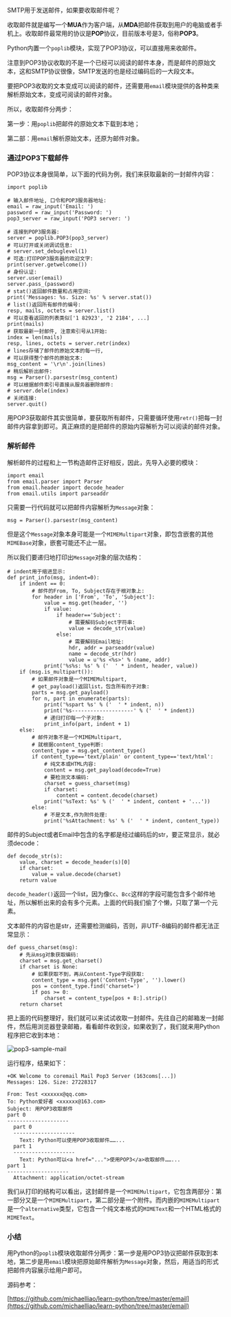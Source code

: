 SMTP用于发送邮件，如果要收取邮件呢？

收取邮件就是编写一个**MUA**作为客户端，从**MDA**把邮件获取到用户的电脑或者手机上。收取邮件最常用的协议是**POP**协议，目前版本号是3，俗称**POP3**。

Python内置一个`poplib`模块，实现了POP3协议，可以直接用来收邮件。

注意到POP3协议收取的不是一个已经可以阅读的邮件本身，而是邮件的原始文本，这和SMTP协议很像，SMTP发送的也是经过编码后的一大段文本。

要把POP3收取的文本变成可以阅读的邮件，还需要用`email`模块提供的各种类来解析原始文本，变成可阅读的邮件对象。

所以，收取邮件分两步：

第一步：用`poplib`把邮件的原始文本下载到本地；

第二部：用`email`解析原始文本，还原为邮件对象。

### 通过POP3下载邮件

POP3协议本身很简单，以下面的代码为例，我们来获取最新的一封邮件内容：

```
import poplib

# 输入邮件地址, 口令和POP3服务器地址:
email = raw_input('Email: ')
password = raw_input('Password: ')
pop3_server = raw_input('POP3 server: ')

# 连接到POP3服务器:
server = poplib.POP3(pop3_server)
# 可以打开或关闭调试信息:
# server.set_debuglevel(1)
# 可选:打印POP3服务器的欢迎文字:
print(server.getwelcome())
# 身份认证:
server.user(email)
server.pass_(password)
# stat()返回邮件数量和占用空间:
print('Messages: %s. Size: %s' % server.stat())
# list()返回所有邮件的编号:
resp, mails, octets = server.list()
# 可以查看返回的列表类似['1 82923', '2 2184', ...]
print(mails)
# 获取最新一封邮件, 注意索引号从1开始:
index = len(mails)
resp, lines, octets = server.retr(index)
# lines存储了邮件的原始文本的每一行,
# 可以获得整个邮件的原始文本:
msg_content = '\r\n'.join(lines)
# 稍后解析出邮件:
msg = Parser().parsestr(msg_content)
# 可以根据邮件索引号直接从服务器删除邮件:
# server.dele(index)
# 关闭连接:
server.quit()

```

用POP3获取邮件其实很简单，要获取所有邮件，只需要循环使用`retr()`把每一封邮件内容拿到即可。真正麻烦的是把邮件的原始内容解析为可以阅读的邮件对象。

### 解析邮件

解析邮件的过程和上一节构造邮件正好相反，因此，先导入必要的模块：

```
import email
from email.parser import Parser
from email.header import decode_header
from email.utils import parseaddr

```

只需要一行代码就可以把邮件内容解析为`Message`对象：

```
msg = Parser().parsestr(msg_content)

```

但是这个`Message`对象本身可能是一个`MIMEMultipart`对象，即包含嵌套的其他`MIMEBase`对象，嵌套可能还不止一层。

所以我们要递归地打印出`Message`对象的层次结构：

```
# indent用于缩进显示:
def print_info(msg, indent=0):
    if indent == 0:
        # 邮件的From, To, Subject存在于根对象上:
        for header in ['From', 'To', 'Subject']:
            value = msg.get(header, '')
            if value:
                if header=='Subject':
                    # 需要解码Subject字符串:
                    value = decode_str(value)
                else:
                    # 需要解码Email地址:
                    hdr, addr = parseaddr(value)
                    name = decode_str(hdr)
                    value = u'%s <%s>' % (name, addr)
            print('%s%s: %s' % ('  ' * indent, header, value))
    if (msg.is_multipart()):
        # 如果邮件对象是一个MIMEMultipart,
        # get_payload()返回list，包含所有的子对象:
        parts = msg.get_payload()
        for n, part in enumerate(parts):
            print('%spart %s' % ('  ' * indent, n))
            print('%s--------------------' % ('  ' * indent))
            # 递归打印每一个子对象:
            print_info(part, indent + 1)
    else:
        # 邮件对象不是一个MIMEMultipart,
        # 就根据content_type判断:
        content_type = msg.get_content_type()
        if content_type=='text/plain' or content_type=='text/html':
            # 纯文本或HTML内容:
            content = msg.get_payload(decode=True)
            # 要检测文本编码:
            charset = guess_charset(msg)
            if charset:
                content = content.decode(charset)
            print('%sText: %s' % ('  ' * indent, content + '...'))
        else:
            # 不是文本,作为附件处理:
            print('%sAttachment: %s' % ('  ' * indent, content_type))

```

邮件的Subject或者Email中包含的名字都是经过编码后的str，要正常显示，就必须decode：

```
def decode_str(s):
    value, charset = decode_header(s)[0]
    if charset:
        value = value.decode(charset)
    return value

```

`decode_header()`返回一个list，因为像`Cc`、`Bcc`这样的字段可能包含多个邮件地址，所以解析出来的会有多个元素。上面的代码我们偷了个懒，只取了第一个元素。

文本邮件的内容也是str，还需要检测编码，否则，非UTF-8编码的邮件都无法正常显示：

```
def guess_charset(msg):
    # 先从msg对象获取编码:
    charset = msg.get_charset()
    if charset is None:
        # 如果获取不到，再从Content-Type字段获取:
        content_type = msg.get('Content-Type', '').lower()
        pos = content_type.find('charset=')
        if pos >= 0:
            charset = content_type[pos + 8:].strip()
    return charset

```

把上面的代码整理好，我们就可以来试试收取一封邮件。先往自己的邮箱发一封邮件，然后用浏览器登录邮箱，看看邮件收到没，如果收到了，我们就来用Python程序把它收到本地：

![pop3-sample-mail](http://www.liaoxuefeng.com/files/attachments/0014082468380388be2ec29f6be43f5800fd84bd80fa446000)

运行程序，结果如下：

```
+OK Welcome to coremail Mail Pop3 Server (163coms[...])
Messages: 126. Size: 27228317

From: Test <xxxxxx@qq.com>
To: Python爱好者 <xxxxxx@163.com>
Subject: 用POP3收取邮件
part 0
--------------------
  part 0
  --------------------
    Text: Python可以使用POP3收取邮件……...
  part 1
  --------------------
    Text: Python可以<a href="...">使用POP3</a>收取邮件……...
part 1
--------------------
  Attachment: application/octet-stream

```

我们从打印的结构可以看出，这封邮件是一个`MIMEMultipart`，它包含两部分：第一部分又是一个`MIMEMultipart`，第二部分是一个附件。而内嵌的`MIMEMultipart`是一个`alternative`类型，它包含一个纯文本格式的`MIMEText`和一个HTML格式的`MIMEText`。

### 小结

用Python的`poplib`模块收取邮件分两步：第一步是用POP3协议把邮件获取到本地，第二步是用`email`模块把原始邮件解析为`Message`对象，然后，用适当的形式把邮件内容展示给用户即可。

源码参考：

[https://github.com/michaelliao/learn-python/tree/master/email](https://github.com/michaelliao/learn-python/tree/master/email)